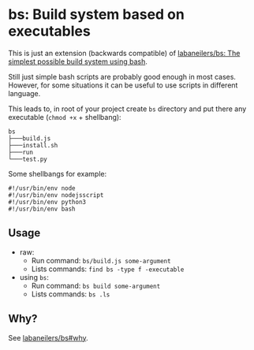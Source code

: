 # bs: Build system based on executables
This is just an extension (backwards compatible) of [labaneilers/bs: The simplest possible build system using bash](https://github.com/labaneilers/bs).

Still just simple bash scripts are probably good enough in most cases.
However, for some situations it can be useful to use scripts in different
language.

This leads to, in root of your project create `bs` directory and
put there any executable (`chmod +x` + shellbang):
```
bs
├───build.js
├───install.sh
├───run
└───test.py
```
Some shellbangs for example:
```
#!/usr/bin/env node
#!/usr/bin/env nodejsscript
#!/usr/bin/env python3
#!/usr/bin/env bash
```

## Usage
- raw:
	- Run command: `bs/build.js some-argument`
	- Lists commands: `find bs -type f -executable`
- using `bs`:
	- Run command: `bs build some-argument`
	- Lists commands: `bs .ls`

## Why?
See [labaneilers/bs#why](https://github.com/labaneilers/bs#why).
